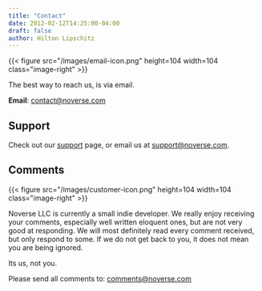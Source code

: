 ```yaml
---
title: "Contact"
date: 2012-02-12T14:25:00-04:00
draft: false
author: Hilton Lipschitz
---
```


{{< figure src="/images/email-icon.png" height=104 width=104 class="image-right" >}}

The best way to reach us, is via email.

**Email**: [contact@noverse.com](mailto:contact@noverse.com)

<!-- >**Phone**: +1 (917) 502-8422 --->

## Support

Check out our <a href="/support">support</a> page, or email us at [support@noverse.com](mailto:support@noverse.com).

## Comments

{{< figure src="/images/customer-icon.png" height=104 width=104 class="image-right" >}}

Noverse LLC is currently a small indie developer. We really enjoy receiving your comments, especially well written eloquent ones, but are not very good at responding. We will most definitely read every comment received, but only respond to some. If we do not get back to you, it does not mean you are being ignored.

Its us, not you.

Please send all comments to: [comments@noverse.com](mailto:comments@noverse.com)
